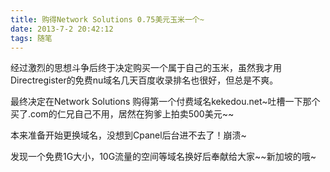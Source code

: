 ```yaml
---
title: 购得Network Solutions 0.75美元玉米一个~
date: 2013-7-2 20:42:12
tags: 随笔
---
```

经过激烈的思想斗争后终于决定购买一个属于自己的玉米，虽然我才用Directregister的免费nu域名几天百度收录排名也很好，但总是不爽。

最终决定在Network Solutions 购得第一个付费域名kekedou.net~吐槽一下那个买了.com的仁兄自己不用，居然在狗爹上拍卖500美元~~

本来准备开始更换域名，没想到Cpanel后台进不去了！崩溃~

发现一个免费1G大小，10G流量的空间等域名换好后奉献给大家~~新加坡的哦~